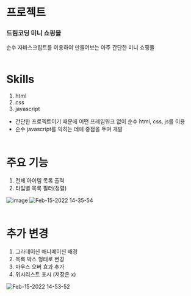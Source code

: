 # 프로젝트<br>

### 드림코딩 미니 쇼핑몰<br>

순수 자바스크립트를 이용하여 만들어보는 아주 간단한 미니 쇼핑몰
<br><br>

# Skills

1. html
2. css
3. javascript

- 간단한 프로젝트이기 때문에 어떤 프레임워크 없이 순수 html, css, js를 이용<br>
- 순수 javascript를 익히는 데에 중점을 두며 개발
  <br><br>

# 주요 기능

1. 전체 아이템 목록 출력
2. 타입별 목록 필터(정렬)

![image](https://user-images.githubusercontent.com/62632252/153341723-123966b2-5788-4bfc-a5cb-cd3674193bfd.png)
![Feb-15-2022 14-35-54](https://user-images.githubusercontent.com/62632252/154015106-5bf3574d-ace3-4f63-94de-7cb118b583b5.gif)
  <br><br>

# 추가 변경
1. 그라데이션 애니메이션 배경
2. 목록 박스 형태로 변경
3. 마우스 오버 효과 추가
4. 위시리스트 표시 (저장은 x)

![Feb-15-2022 14-53-52](https://user-images.githubusercontent.com/62632252/154015140-c1d8ac06-f518-4385-832d-0a8affb251bc.gif)

